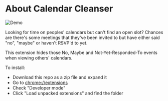 # About Calendar Cleanser
![Demo](http://g.recordit.co/7dC0nwPZcc.gif)

Looking for time on peoples' calendars but can't find an open slot? Chances are there's some meetings that they've been invited to but have either said "no", "maybe" or haven't RSVP'd to yet.

This extension hides those No, Maybe and Not-Yet-Responded-To events when viewing others' calendars.

To install:
- Download this repo as a zip file and expand it
- Go to [chrome://extensions](chrome://extensions)
- Check "Developer mode"
- Click "Load unpacked extensions" and find the folder
